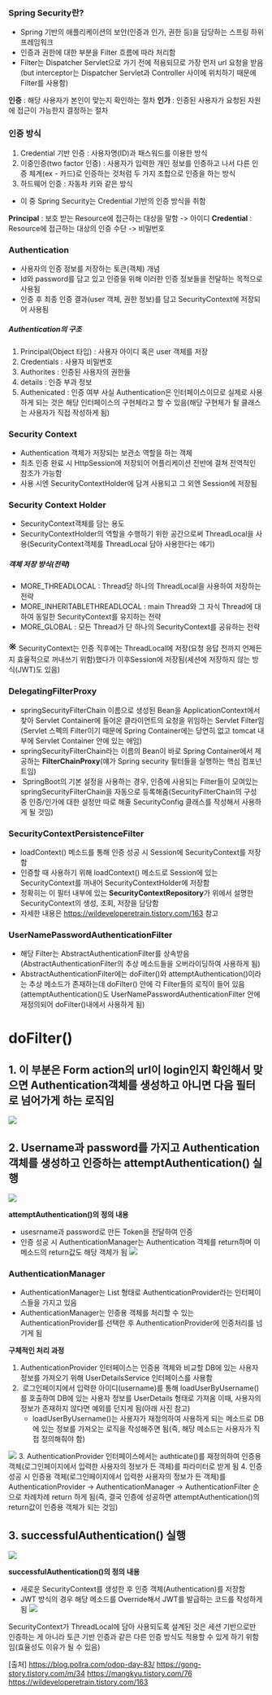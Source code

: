 ### Spring Security란?
- Spring 기반의 애플리케이션의 보안(인증과 인가, 권한 등)을 담당하는 스프링 하위 프레임워크
- 인증과 권한에 대한 부분을 Filter 흐름에 따라 처리함
- Filter는 Dispatcher Servlet으로 가기 전에 적용되므로 가장 먼저 url 요청을 받음(but interceptor는 Dispatcher Servlet과 Controller 사이에 위치하기 때문에 Filter를 사용함)

**인증** : 해당 사용자가 본인이 맞는지 확인하는 절차
**인가** : 인증된 사용자가 요청된 자원에 접근이 가능한지 결정하는 절차

### 인증 방식
1. Credential 기반 인증 : 사용자명(ID)과 패스워드를 이용한 방식
2. 이중인증(two factor 인증) : 사용자가 입력한 개인 정보를 인증하고 나서 다른 인증 체계(ex - 카드)로 인증하는 것처럼 두 가지 조합으로 인증을 하는 방식
3. 하드웨어 인증 : 자동차 키와 같은 방식
- 이 중 Spring Security는 Credential 기반의 인증 방식을 취함

**Principal** : 보호 받는 Resource에 접근하는 대상을 말함 -> 아이디
**Credential** : Resource에 접근하는 대상의 인증 수단 -> 비밀번호

### Authentication
- 사용자의 인증 정보를 저장하는 토큰(객체) 개념
- Id와 password를 담고 있고 인증을 위해 이러한 인증 정보들을 전달하는 목적으로 사용됨
- 인증 후 최종 인증 결과(user 객체, 권한 정보)를 담고 SecurityContext에 저장되어 사용됨
##### Authentication의 구조
1. Principal(Object 타입) : 사용자 아이디 혹은 user 객체를 저장
2. Credentials : 사용자 비밀번호
3. Authorites : 인증된 사용자의 권한들
4. details : 인증 부과 정보
5. Authenicated : 인증 여부
사실 Authentication은 인터페이스이므로 실제로 사용하게 되는 것은 해당 인터페이스의 구현체라고 할 수 있음(해당 구현체가 될 클래스는 사용자가 직접 작성하게 됨)

### Security Context
- Authentication 객체가 저장되는 보관소 역할을 하는 객체
- 최초 인증 완료 시 HttpSession에 저장되어 어플리케이션 전반에 걸쳐 전역적인 참조가 가능함
- 사용 시엔 SecurityContextHolder에 담겨 사용되고 그 외엔 Session에 저장됨

### Security Context Holder
- SecurityContext객체를 담는 용도
- SecurityContextHolder의 역할을 수행하기 위한 공간으로써 ThreadLocal을 사용(SecurityContext객체를 ThreadLocal 담아 사용한다는 얘기)
##### 객체 저장 방식(전략)
- MORE_THREADLOCAL : Thread당 하나의 ThreadLocal을 사용하여 저장하는 전략
- MORE_INHERITABLETHREADLOCAL : main Thread와 그 자식 Thread에 대하여 동일한 SecurityContext를 유지하는 전략
- MORE_GLOBAL : 모든 Thread가 단 하나의 SecurityContext를 공유하는 전략

<font style="font-size : 25px;">※</font> SecurityContext는 인증 직후에는 ThreadLocal에 저장(요청 응답 전까지 언제든지 효율적으로 꺼내쓰기 위함)했다가 이후Session에 저장됨(세션에 저장하지 않는 방식(JWT)도 있음)

### DelegatingFilterProxy
- springSecurityFilterChain 이름으로 생성된 Bean을 ApplicationContext에서 찾아 Servlet Container에 들어온 클라이언트의 요청을 위임하는 Servlet Filter임(Servlet 스펙의 Filter이기 때문에 Spring Container에는 당연히 없고 tomcat 내부에 Servlet Container 안에 있는 애임)
- springSecurityFilterChain라는 이름의 Bean이 바로 Spring Container에서 제공하는 **FilterChainProxy**(얘가 Spring security 필터들을 실행하는 핵심 컴포넌트임)
-  SpringBoot의 기본 설정을 사용하는 경우, 인증에 사용되는 Filter들이 모여있는 springSecurityFilterChain을 자동으로 등록해줌(SecurityFilterChain의 구성 중 인증/인가에 대한 설정만 따로 해줄 SecurityConfig 클래스를 작성해서 사용하게 될 것임)
### SecurityContextPersistenceFilter
- loadContext() 메소드를 통해 인증 성공 시 Session에 SecurityContext를 저장함
- 인증할 때 사용하기 위해 loadContext() 메소드로 Session에 있는 SecurityContext를 꺼내어 SecurityContextHolder에 저장함
- 정확히는 이 필터 내부에 있는 **SecurityContextRepository**가 위에서 설명한 SecurityContext의 생성, 조회, 저장을 담당함
- 자세한 내용은 https://wildeveloperetrain.tistory.com/163 참고
### UserNamePasswordAuthenticationFilter
- 해당 Filter는 AbstractAuthenticationFilter를 상속받음(AbstractAuthenticationFilter의 추상 메소드들을 오버라이딩하여 사용하게 됨)
- AbstractAuthenticationFilter에는 doFilter()와 attemptAuthentication()이라는 추상 메소드가 존재하는데 doFilter() 안에 각 Filter들의 로직이 들어 있음(attemptAuthentication()도 UserNamePasswordAuthenticationFilter 안에 재정의되어 doFilter()내에서 사용하게 됨)

# doFilter()
## 1. 이 부분은 Form action의 url이 login인지 확인해서 맞으면 Authentication객체를 생성하고 아니면 다음 필터로 넘어가게 하는 로직임
![](../../README_resources/Pasted%20image%2020240117195239.png)

## 2. Username과 password를 가지고 Authentication객체를 생성하고 인증하는 attemptAuthentication() 실행
![](../../README_resources/Pasted%20image%2020240117195350.png)

**attemptAuthentication()의 정의 내용**
 - usesrname과 password로 만든 Token을 전달하여 인증
 - 인증 성공 시 AuthenticationManager는 Authentication 객체를 return하며 이 메소드의 return값도 해당 객체가 됨
![](../../README_resources/스크린샷%202024-01-17%20201342.png)

### AuthenticationManager
- AuthenticationManager는 List 형태로 AuthenticationProvider라는 인터페이스들을 가지고 있음
- AuthenticationManager는 인증용 객체를 처리할 수 있는 AuthenticationProvider를 선택한 후 AuthenticationProvider에 인증처리를 넘기게 됨

**구체적인 처리 과정**
1. AuthenticationProvider 인터페이스는 인증용 객체와 비교할 DB에 있는 사용자 정보를 가져오기 위해 UserDetailsService 인터페이스를 사용함
2.  로그인페이지에서 입력한 아이디(username)를 통해 loadUserByUsername()를 호출하여  DB에 있는 사용자 정보를 UserDetails 형태로 가져옴 이때, 사용자의 정보가 존재하지 않다면 예외를 던지게 됨(아래 사진 참고)
	- loadUserByUsername()는 사용자가 재정의하여 사용하게 되는 메소드로 DB에 있는 정보를 가져오는 로직을 작성해주면 됨(즉, 해당 메소드는 사용자가 직접 정의해줘야 함)

![](../../README_resources/Pasted%20image%2020240120191206.png)
3. AuthenticationProvider 인터페이스에서는 authticate()를 재정의하여 인증용 객체(로그인페이지에서 입력한 사용자의 정보가 든 객체)를 파라미터로 받게 됨
4. 인증 성공 시 인증용 객체(로그인페이지에서 입력한 사용자의 정보가 든 객체)를 AuthenticationProvider -> AuthenticationManager -> AuthenticationFilter 순으로 차례차례 return 하게 됨(즉, 결국 인증에 성공하면 attemptAuthentication()의 return값이 인증용 객체가 되는 것임)
## 3. successfulAuthentication() 실행
![](../../README_resources/Pasted%20image%2020240117202849.png)

**successfulAuthentication()의 정의 내용**
- 새로운 SecurityContext를 생성한 후 인증 객체(Authentication)를 저장함
- JWT 방식의 경우 해당 메소드를 Override해서 JWT를 발급하는 코드를 작성하게 됨
![](../../README_resources/Pasted%20image%2020240117203019.png)

SecurityContext가 ThreadLocal에 담아 사용되도록 설계된 것은 세션 기반으로만 인증하는 게 아니라 토큰 기반 인증과 같은 다른 인증 방식도 적용할 수 있게 하기 위함임(효율성도 이유가 될 수 있음)


[출처]
https://blog.pollra.com/odop-day-83/
https://gong-story.tistory.com/m/34
https://mangkyu.tistory.com/76
https://wildeveloperetrain.tistory.com/163
